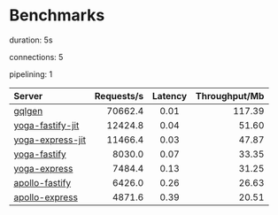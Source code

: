 # Benchmarks

duration: 5s

connections: 5

pipelining: 1


| Server                                                                                                            | Requests/s | Latency | Throughput/Mb |
| :--                                                                                                               | --:        | :-:     | --:           |
| [gqlgen](https://github.com/TheEdoRan/node-graphql-benchmarks/tree/main/benchmarks/gqlgen.js)                     | 70662.4    | 0.01    | 117.39        |
| [yoga-fastify-jit](https://github.com/TheEdoRan/node-graphql-benchmarks/tree/main/benchmarks/yoga-fastify-jit.js) | 12424.8    | 0.04    | 51.60         |
| [yoga-express-jit](https://github.com/TheEdoRan/node-graphql-benchmarks/tree/main/benchmarks/yoga-express-jit.js) | 11466.4    | 0.03    | 47.87         |
| [yoga-fastify](https://github.com/TheEdoRan/node-graphql-benchmarks/tree/main/benchmarks/yoga-fastify.js)         | 8030.0     | 0.07    | 33.35         |
| [yoga-express](https://github.com/TheEdoRan/node-graphql-benchmarks/tree/main/benchmarks/yoga-express.js)         | 7484.4     | 0.13    | 31.25         |
| [apollo-fastify](https://github.com/TheEdoRan/node-graphql-benchmarks/tree/main/benchmarks/apollo-fastify.js)     | 6426.0     | 0.26    | 26.63         |
| [apollo-express](https://github.com/TheEdoRan/node-graphql-benchmarks/tree/main/benchmarks/apollo-express.js)     | 4871.6     | 0.39    | 20.51         |
